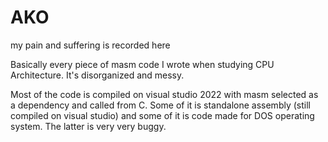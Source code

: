# AKO
my pain and suffering is recorded here

Basically every piece of masm code I wrote when studying CPU Architecture. It's disorganized and messy.

Most of the code is compiled on visual studio 2022 with masm selected as a dependency and called from C. Some of it is standalone assembly (still compiled on visual studio) and some of it is code made for DOS operating system.
The latter is very very buggy.